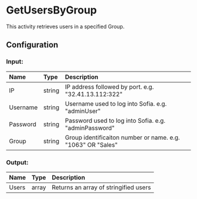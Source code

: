 # GetUsersByGroup

This activity retrieves users in a specified Group.

## Configuration

### Input:

| Name     | Type   | Description                                                 |
| :------- | :----- | :---------------------------------------------------------- |
| IP       | string | IP address followed by port. e.g. "32.41.13.112:322"        |
| Username | string | Username used to log into Sofia. e.g. "adminUser"           |
| Password | string | Password used to log into Sofia. e.g. "adminPassword"       |
| Group    | string | Group identificaiton number or name. e.g. "1063" OR "Sales" |

### Output:

| Name  | Type  | Description                           |
| :---- | :---- | :------------------------------------ |
| Users | array | Returns an array of stringified users |
